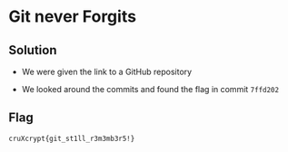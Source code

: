 # Git never Forgits

## Solution

- We were given the link to a GitHub repository

- We looked around the commits and found the flag in commit `7ffd202`

## Flag

```
cruXcrypt{git_st1ll_r3m3mb3r5!}
```
